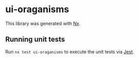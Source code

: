 # ui-oraganisms

This library was generated with [Nx](https://nx.dev).

## Running unit tests

Run `nx test ui-oraganisms` to execute the unit tests via [Jest](https://jestjs.io).
